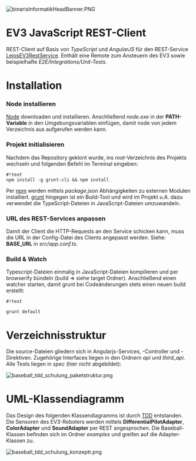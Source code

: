![binarisInformatikHeadBanner.PNG](https://bitbucket-assetroot.s3.amazonaws.com/repository/4686Ep/4038916651-binarisInformatikHeadBanner.PNG?Signature=VJ%2BBQWQIyjgewPrRWsEx%2BdQpmWI%3D&Expires=1454338681&AWSAccessKeyId=AKIAIWY5XSVPZPDQYRQQ)

# EV3 JavaScript REST-Client #

REST-Client auf Basis von *TypeScript* und *AngularJS* für den REST-Service [LejosEV3RestService](https://bitbucket.org/Cappin79/lejosev3restservice). Enthält eine Remote zum Ansteuern des EV3 sowie beispielhafte *E2E/Integrations/Unit-Tests*.


# Installation #

### Node installieren ###
[Node](https://nodejs.org/en/) downloaden und installieren. Anschließend *node.exe* in der **PATH-Variable** in den Umgebungsvariablen einfügen, damit node von jedem Verzeichnis aus aufgerufen werden kann.

### Projekt initialisieren ###
Nachdem das Repository geklont wurde, ins *root*-Verzeichnis des Projekts wechseln und folgenden Befehl im Terminal eingeben:

```
#!text
npm install -g grunt-cli && npm install
```

Per [npm](https://www.npmjs.com/) werden mittels *package.json* Abhängigkeiten zu externen Modulen installiert. [grunt](http://gruntjs.com/) hingegen ist ein Build-Tool und wird im Projekt u.A. dazu verwendet die TypeScript-Dateien in JavaScript-Dateien umzuwandeln. 

### URL des REST-Services anpassen ###
Damit der Client die HTTP-Requests an den Service schicken kann, muss die URL in der Config-Datei des Clients angepasst werden. Siehe: **BASE_URL** in *src/app.conf.ts*.

### Build & Watch ###

Typescript-Dateien einmalig in JavaScript-Dateien kompilieren und per browserify bündeln (build => siehe target Ordner). Anschließend einen watcher starten, damit grunt bei Codeänderungen stets einen neuen build erstellt:


```
#!text

grunt default
```






# Verzeichnisstruktur #

Die source-Dateien gliedern sich in Angularjs-Services, -Controller und -Direktiven. Zugehörige Interfaces liegen in den Ordnern *api* und *third_api*. Alle Tests liegen in *spec* (hier nicht abgebildet):


![baseball_tdd_schulung_paketstruktur.png](https://bitbucket-assetroot.s3.amazonaws.com/repository/4686Ep/2731117870-baseball_tdd_schulung_paketstruktur.png?Signature=dL%2BkJ%2BALHgnVO5Ki249SPQwS1VU%3D&Expires=1454338768&AWSAccessKeyId=AKIAIWY5XSVPZPDQYRQQ)



# UML-Klassendiagramm #

Das Design des folgenden Klassendiagramms ist durch [TDD](https://en.wikipedia.org/wiki/Test-driven_development) entstanden. Die Sensoren des EV3-Roboters werden mittels **DifferentialPilotAdapter**, **ColorAdapter** und **SoundAdapter** per REST angesprochen.
Die Baseball-Klassen befinden sich im Ordner *examples* und greifen auf die Adapter-Klassen zu.

![baseball_tdd_schulung_konzeptr.png](https://bitbucket-assetroot.s3.amazonaws.com/repository/4686Ep/4105179146-baseball_tdd_schulung_konzeptr.png?Signature=QFUMzc5NYL4Fc6zF7ckbuxQ4NBk%3D&Expires=1454338770&AWSAccessKeyId=AKIAIWY5XSVPZPDQYRQQ)
